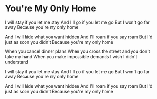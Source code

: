 # You're My Only Home

I will stay if you let me stay
And I'll go if you let me go
But I won't go far away
Because you're my only home

And I will hide what you want hidden
And I'll roam if you say roam
But I'd just as soon you didn't
Because you're my only home

When you cancel dinner plans
When you cross the street and you don't take my hand
When you make impossible demands
I wish I didn't understand

I will stay if you let me stay
And I'll go if you let me go
But I won't go far away
Because you're my only home

And I will hide what you want hidden
And I'll roam if you say roam
But I'd just as soon you didn't
Because you're my only home
